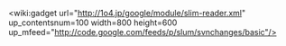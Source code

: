 <wiki:gadget url="http://1o4.jp/google/module/slim-reader.xml" up\_contentsnum=100 width=800 height=600 up\_mfeed="http://code.google.com/feeds/p/slum/svnchanges/basic"/>